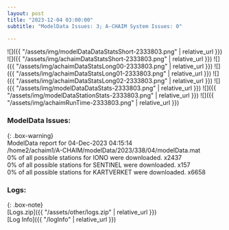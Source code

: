 ```yaml
---
layout: post
title: "2023-12-04 03:00:00"
subtitle: "ModelData Issues: 3; A-CHAIM System Issues: 0"

---
```


![]({{ "/assets/img/modelDataDataStatsShort-2333803.png" | relative_url }})
![]({{ "/assets/img/achaimDataStatsShort-2333803.png" | relative_url }})
![]({{ "/assets/img/achaimDataStatsLong00-2333803.png" | relative_url }})
![]({{ "/assets/img/achaimDataStatsLong01-2333803.png" | relative_url }})
![]({{ "/assets/img/achaimDataStatsLong02-2333803.png" | relative_url }})
![]({{ "/assets/img/modelDataDataStats-2333803.png" | relative_url }})
![]({{ "/assets/img/modelDataStationStats-2333803.png" | relative_url }})
![]({{ "/assets/img/achaimRunTime-2333803.png" | relative_url }})


### ModelData Issues:  
  
{: .box-warning}  
 ModelData report for 04-Dec-2023 04:15:14   
 /home2/achaim1/A-CHAIM/modelData/2023/338/04/modelData.mat   
 0% of all possible stations for IONO were downloaded. x2437   
 0% of all possible stations for SENTINEL were downloaded. x157   
 0% of all possible stations for KARTVERKET were downloaded. x6658   
  


### Logs:  
  
{: .box-note}  
[Logs.zip]({{ "/assets/other/logs.zip" | relative_url }})  
[Log Info]({{ "/logInfo" | relative_url }})  
